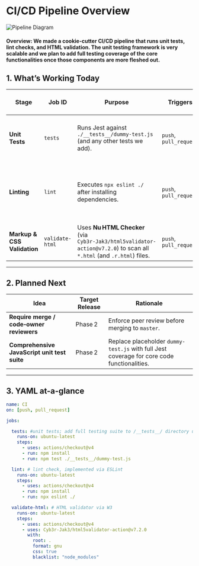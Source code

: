 # CI/CD Pipeline Overview

![Pipeline Diagram](./phase1.png)
<!---
TODO: Make pipeline diagram
-->
#### Overview: We made a cookie-cutter CI/CD pipeline that runs unit tests, lint checks, and HTML validation. The unit testing framework is very scalable and we plan to add full testing coverage of the core functionalities once those components are more fleshed out.

## 1. What’s Working Today 

| Stage | Job ID | Purpose | Triggers | Outcome when **passing** |
|-------|--------|---------|----------|--------------------------|
| **Unit Tests** | `tests` | Runs Jest against `./__tests__/dummy-test.js` (and any other tests we add). | `push`, `pull_request` | Green check‑mark; fails workflow for failed Jest tests. |
| **Linting** | `lint` | Executes `npx eslint ./` after installing dependencies. | `push`, `pull_request` | Annotations on PRs for every lint error or warning + fails the workflow on errors. |
| **Markup & CSS Validation** | `validate-html` | Uses **Nu HTML Checker** (via `Cyb3r‑Jak3/html5validator-action@v7.2.0`) to scan all `*.html` (and `.r.html`) files. | `push`, `pull_request` | Fails the workflow on invalid HTML/CSS. |

---

## 2. Planned Next 

| Idea | Target Release | Rationale |
|------|----------------|-----------|
| **Require merge / code‑owner reviewers** | Phase 2 | Enforce peer review before merging to `master`. |
| **Comprehensive JavaScript unit test suite** | Phase 2 | Replace placeholder `dummy-test.js` with full Jest coverage for core code functionalities. |

---

## 3. YAML at-a-glance

```yaml
name: CI
on: [push, pull_request]

jobs:

  tests: #unit tests; add full testing suite to /__tests__/ directory using the jest framework.
    runs-on: ubuntu-latest
    steps:
      - uses: actions/checkout@v4
      - run: npm install
      - run: npm test ./__tests__/dummy-test.js

  lint: # lint check, implemented via ESLint
    runs-on: ubuntu-latest
    steps:
      - uses: actions/checkout@v4
      - run: npm install
      - run: npx eslint ./

  validate-html: # HTML validator via W3
    runs-on: ubuntu-latest
    steps:
      - uses: actions/checkout@v4
      - uses: Cyb3r-Jak3/html5validator-action@v7.2.0
        with:
          root: .
          format: gnu
          css: true
          blacklist: "node_modules"